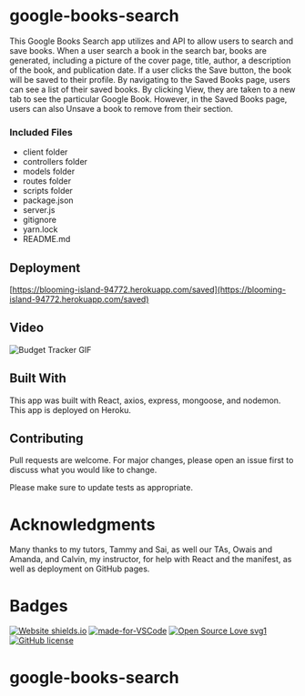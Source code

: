 # google-books-search

This Google Books Search app utilizes and API to allow users to search and save books. When a user search a book in the search bar, books are generated, including a picture of the cover page, title, author, a description of the book, and publication date. If a user clicks the Save button, the book will be saved to their profile. By navigating to the Saved Books page, users can see a list of their saved books. By clicking View, they are taken to a new tab to see the particular Google Book. However, in the Saved Books page, users can also Unsave a book to remove from their section.

### Included Files

* client folder
* controllers folder
* models folder
* routes folder
* scripts folder
* package.json
* server.js
* gitignore
* yarn.lock
* README.md



## Deployment

[https://blooming-island-94772.herokuapp.com/saved](https://blooming-island-94772.herokuapp.com/saved)

## Video

![Budget Tracker GIF](public/video/directory.gif) 

## Built With

This app was built with React, axios, express, mongoose, and nodemon. This app is deployed on Heroku.

## Contributing

Pull requests are welcome. For major changes, please open an issue first to discuss what you would like to change.

Please make sure to update tests as appropriate.

# Acknowledgments

Many thanks to my tutors, Tammy and Sai, as well our TAs, Owais and Amanda, and Calvin, my instructor, for help with React and the manifest, as well as deployment on GitHub pages.

# Badges

[![Website shields.io](https://img.shields.io/website-up-down-green-red/http/shields.io.svg)](http://shields.io/)
[![made-for-VSCode](https://img.shields.io/badge/Made%20for-VSCode-1f425f.svg)](https://code.visualstudio.com/)
[![Open Source Love svg1](https://badges.frapsoft.com/os/v1/open-source.svg?v=103)](https://github.com/ellerbrock/open-source-badges/)
[![GitHub license](https://img.shields.io/github/license/Naereen/StrapDown.js.svg)](https://github.com/Naereen/StrapDown.js/blob/master/LICENSE)




# google-books-search